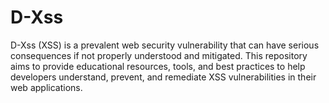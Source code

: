 # D-Xss
D-Xss (XSS) is a prevalent web security vulnerability that can have serious consequences if not properly understood and mitigated. This repository aims to provide educational resources, tools, and best practices to help developers understand, prevent, and remediate XSS vulnerabilities in their web applications.
